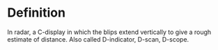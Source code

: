 # Definition

In radar, a C-display in which the blips extend vertically to give a
rough estimate of distance. Also called D-indicator, D-scan, D-scope.
